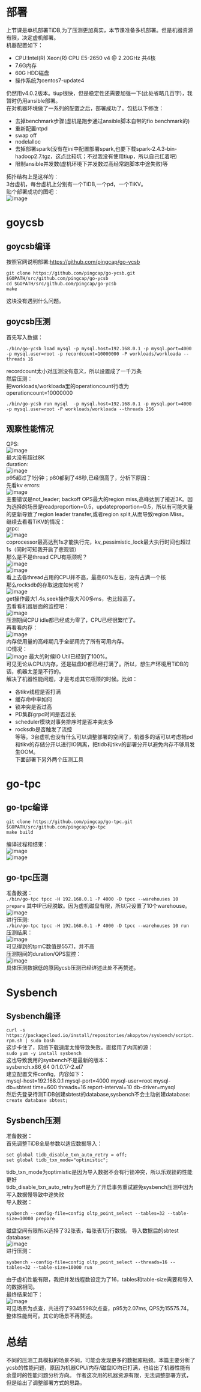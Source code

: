 # 部署
上节课是单机部署TiDB,为了压测更加真实，本节课准备多机部署。但是机器资源有限，决定虚机部署。  
机器配置如下：  

- CPU:Intel(R) Xeon(R) CPU E5-2650 v4 @ 2.20GHz 共4核  
- 7.6G内存  
- 60G HDD磁盘  
- 操作系统为centos7-update4  

仍然用v4.0.2版本。tiup很快，但是稳定性还需要加强一下(此处省略几百字)，我暂时仍用ansible部署。  
在对机器环境做了一系列的配置之后，部署成功了。包括以下修改：
- 去掉benchmark步骤(虚机是跑步通过ansible脚本自带的fio benchmark的)
- 重新配置ntpd
- swap off
- nodelalloc
- 去掉部署spark(没有在ini中配置部署spark,也要下载spark-2.4.3-bin-hadoop2.7.tgz，这点比较坑；不过我没有使用tiup，所以自己扛着吧)
- 限制ansible并发数(虚机环境下并发数过高经常跑脚本中途失败)等

拓扑结构上是这样的：  
3台虚机，每台虚机上分别有一个TiDB,一个pd，一个TiKV。  
贴个部署成功的图吧：  
![image](https://github.com/zhuboshuai/tidb-coding/blob/master/lesson-2/%E9%83%A8%E7%BD%B2%E6%88%90%E5%8A%9F.png)    
# goycsb  
## goycsb编译  
按照官网说明部署:https://github.com/pingcap/go-ycsb  
```
git clone https://github.com/pingcap/go-ycsb.git $GOPATH/src/github.com/pingcap/go-ycsb
cd $GOPATH/src/github.com/pingcap/go-ycsb
make
```  
这块没有遇到什么问题。  
## goycsb压测  
首先写入数据：  
``` 
./bin/go-ycsb load mysql -p mysql.host=192.168.0.1 -p mysql.port=4000 -p mysql.user=root -p recordcount=10000000 -P workloads/workloada --threads 16
``` 
recordcount太小对压测没有意义，所以设置成了一千万条  
然后压测：  
把workloads/workloada里的operationcount行改为operationcount=10000000  
``` 
./bin/go-ycsb run mysql  -p mysql.host=192.168.0.1 -p mysql.port=4000 -p mysql.user=root -P workloads/workloada --threads 256
``` 
## 观察性能情况   
QPS:  
![image](https://github.com/zhuboshuai/tidb-coding/blob/master/lesson-2/QPS.png)  
最大没有超过8K  
duration:  
![image](https://github.com/zhuboshuai/tidb-coding/blob/master/lesson-2/duration.png)  
p95超过了1分钟；p80都到了48秒,已经很高了，分析下原因：    
先看kv errors:  
![image](https://github.com/zhuboshuai/tidb-coding/blob/master/lesson-2/KV%20errors.png)   
主要错误是not_leader; backoff OPS最大的region miss,高峰达到了接近3K。因为选择的场景是readproportion=0.5，updateproportion=0.5，所以有可能大量的更新导致了region leader transfer,或者region split,从而导致region Miss。   
继续去看看TiKV的情况：  
grpc:  
![image](https://github.com/zhuboshuai/tidb-coding/blob/master/lesson-2/grpc.png)  
coprocessor最高达到1s才能执行完，kv_pessimistic_lock最大执行时间也超过1s（同时可知我开启了悲观锁）  
那么是不是thread CPU有瓶颈呢？  
![image](https://github.com/zhuboshuai/tidb-coding/blob/master/lesson-2/thread%20cpu%201.png)    
![image](https://github.com/zhuboshuai/tidb-coding/blob/master/lesson-2/thread%20cpu%202.png)    
看上去各thread占用的CPU并不高，最高60%左右，没有占满一个核  
那么rocksdb的存取速度如何呢？  
![image](https://github.com/zhuboshuai/tidb-coding/blob/master/lesson-2/rocksdb%20-%20kv.png)     
get操作最大1.4s,seek操作最大700多ms，也比较高了。  
去看看机器层面的监控吧：  
![image](https://github.com/zhuboshuai/tidb-coding/blob/master/lesson-2/cpu%20idle.png)  
压测期间CPU idle都已经成为零了，CPU已经很繁忙了。  
再看看内存：  
![image](https://github.com/zhuboshuai/tidb-coding/blob/master/lesson-2/memory.png)  
内存使用量的高峰期几乎全部用完了所有可用内存。  
IO情况：  
![image](https://github.com/zhuboshuai/tidb-coding/blob/master/lesson-2/io%20util.png)
最大的时候IO Util已经到了100%。  
可见无论从CPU/内存，还是磁盘IO都已经打满了。所以，想生产环境用TiDB的话，机器太差是不行的。  
解决了机器性能问题，才是考虑其它瓶颈的时候。比如：  
- 各tikv线程是否打满  
- 缓存命中率如何  
- 锁冲突是否过高  
- PD集群grpc时间是否过长  
- scheduler模块对事务排序时是否冲突太多  
- rocksdb是否触发了流控  
等等。3台虚机也没有什么可以调整部署的空间了，机器多的话可以考虑把pd和tikv的存储分开以进行IO隔离，把tidb和tikv的部署分开以避免内存不够用发生OOM。  
下面部署下另外两个压测工具  
# go-tpc  
## go-tpc编译
```
git clone https://github.com/pingcap/go-tpc.git $GOPATH/src/github.com/pingcap/go-tpc
make build
```   
编译过程和结果：  
![image](https://github.com/zhuboshuai/tidb-coding/blob/master/lesson-2/git%20clone.png)  
![image](https://github.com/zhuboshuai/tidb-coding/blob/master/lesson-2/make%20build.png)  
## go-tpc压测  
准备数据：  
```./bin/go-tpc tpcc -H 192.168.0.1 -P 4000 -D tpcc --warehouses 10 prepare```
其中IP已经脱敏。因为虚机磁盘有限，所以只设置了10个warehouse。      
![image](https://github.com/zhuboshuai/tidb-coding/blob/master/lesson-2/tpcc-tables.png)  
进行压测:  
```./bin/go-tpc tpcc -H 192.168.0.1 -P 4000 -D tpcc --warehouses 10 run```  
压测结果：  
![image](https://github.com/zhuboshuai/tidb-coding/blob/master/lesson-2/tpmC.png)  
可见得到的tpmC数值是557.1，并不高  
压测期间的duration/QPS监控：  
![image](https://github.com/zhuboshuai/tidb-coding/blob/master/lesson-2/TPCC-%E7%9B%91%E6%8E%A7.png)  
具体压测数据低的原因ycsb压测已经详述此处不再赘述。  
# Sysbench
## Sysbench编译  
```curl -s https://packagecloud.io/install/repositories/akopytov/sysbench/script.rpm.sh | sudo bash```  
这步卡住了，网络下载速度太慢导致失败。直接用了内网的源：  
```sudo yum -y install sysbench```  
这也导致我用的sysbench不是最新的版本：  
sysbench.x86_64 0:1.0.17-2.el7  
建立配置文件config，内容如下：  
mysql-host=192.168.0.1
mysql-port=4000
mysql-user=root
mysql-db=sbtest
time=600
threads=16
report-interval=10
db-driver=mysql  
然后先登录待测TiDB创建sbtest的database,sysbench不会主动创建database:  
```create database sbtest;```
## Sysbench压测  
准备数据：  
首先调整TiDB全局参数以适应数据导入：  
```
set global tidb_disable_txn_auto_retry = off;
set global tidb_txn_mode="optimistic";
```
tidb_txn_mode为optimistic是因为导入数据不会有行锁冲突，所以乐观锁的性能更好  
tidb_disable_txn_auto_retry为off是为了开启事务重试避免sysbench压测中因为写入数据慢导致中途失败  
导入数据：  
```
sysbench --config-file=config oltp_point_select --tables=32 --table-size=10000 prepare
```  
磁盘空间有限所以选择了32张表，每张表1万行数据。 
导入数据后的sbtest database:  
![image](https://github.com/zhuboshuai/tidb-coding/blob/master/lesson-2/sysbench-tables.png)  
进行压测：  
```
sysbench --config-file=config oltp_point_select --threads=16 --tables=32 --table-size=10000 run
```
由于虚机性能有限，我把并发线程数设定为了16，tables和table-size需要和导入的数据相同。  
最终结果如下：  
![image](https://github.com/zhuboshuai/tidb-coding/blob/master/lesson-2/sysbench-result.png)  
可见场景为点查，共进行了9345598次点查，p95为2.07ms, QPS为15575.74，整体性能尚可。其它的场景不再赘述。   
# 总结
不同的压测工具模拟的场景不同，可能会发现更多的数据库瓶颈。本篇主要分析了ycsb的性能问题，原因为机器CPU/内存/磁盘IO均已打满，也给出了机器性能有余量时的性能问题分析方向。
作者这次用的机器资源有限，无法调整部署方式，但是给出了调整部署方式的思路。




